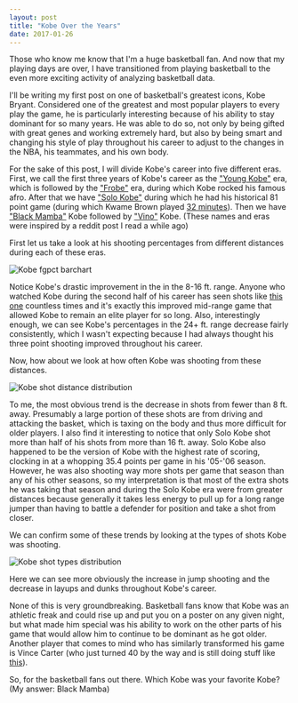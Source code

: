 ```yaml
---
layout: post
title: "Kobe Over the Years"
date: 2017-01-26
---
```


Those who know me know that I'm a huge basketball fan. And now that my playing days are over, I have transitioned from playing basketball to the even more exciting activity of analyzing basketball data.

I'll be writing my first post on one of basketball's greatest icons, Kobe Bryant. Considered one of the greatest and most popular players to every play the game, he is particularly interesting because of his ability to stay dominant for so many years. He was able to do so, not only by being gifted with great genes and working extremely hard, but also by being smart and changing his style of play throughout his career to adjust to the changes in the NBA, his teammates, and his own body. 

For the sake of this post, I will divide Kobe's career into five different eras. First, we call the first three years of Kobe's career as the ["Young Kobe"](https://i.ytimg.com/vi/eaJMLnt5bdU/maxresdefault.jpg) era, which is followed by the ["Frobe"](https://static1.squarespace.com/static/564173e3e4b047c0f3f64775/t/570e96fd27d4bd2e542dfb32/1460573954240/) era, during which Kobe rocked his famous afro. After that we have ["Solo Kobe"](http://s3.amazonaws.com/tpt-uploads-production/uploads/56704175-copy-3-e1453399062311.jpg) during which he had his historical 81 point game (during which Kwame Brown played [32 minutes](https://pbs.twimg.com/media/Cf-ATfBWIAAOkQ5.jpg)). Then we have ["Black Mamba"](http://www.rantsports.com/nba/files/2015/03/Kobe-Bryant.jpg) Kobe followed by ["Vino"](http://i.cdn.turner.com/nba/nba/.element/media/2.0/teamsites/lakers/images/press/1213_allstar/ts_010103allstar670.jpg) Kobe. (These names and eras were inspired by a reddit post I read a while ago)

First let us take a look at his shooting percentages from different distances during each of these eras. 

![Kobe fgpct barchart](https://github.com/wmoon5/wmoon5.github.io/blob/master/images/kobe/FGPct_ShotZones.png?raw=true)

Notice Kobe's drastic improvement in the in the 8-16 ft. range. Anyone who watched Kobe during the second half of his career has seen shots like [this one](https://68.media.tumblr.com/dfb8b3148d2e327bf306064f835cd569/tumblr_o3zj3nVBtk1s3gys4o1_400.gif) countless times and it's exactly this improved mid-range game that allowed Kobe to remain an elite player for so long. Also, interestingly enough, we can see Kobe's percentages in the 24+ ft. range decrease fairly consistently, which I wasn't expecting because I had always thought his three point shooting improved throughout his career.

Now, how about we look at how often Kobe was shooting from these distances.

![Kobe shot distance distribution](https://github.com/wmoon5/wmoon5.github.io/blob/master/images/kobe/ShotZones_Pie.png?raw=true)

To me, the most obvious trend is the decrease in shots from fewer than 8 ft. away. Presumably a large portion of these shots are from driving and attacking the basket, which is taxing on the body and thus more difficult for older players. I also find it interesting to notice that only Solo Kobe shot more than half of his shots from more than 16 ft. away. Solo Kobe also happened to be the version of Kobe with the highest rate of scoring, clocking in at a whopping 35.4 points per game in his '05-'06 season. However, he was also shooting way more shots per game that season than any of his other seasons, so my interpretation is that most of the extra shots he was taking that season and during the Solo Kobe era were from greater distances because generally it takes less energy to pull up for a long range jumper than having to battle a defender for position and take a shot from closer.

We can confirm some of these trends by looking at the types of shots Kobe was shooting. 

![Kobe shot types distribution](https://github.com/wmoon5/wmoon5.github.io/blob/master/images/kobe/ShotTypes_Pie.png?raw=true)

Here we can see more obviously the increase in jump shooting and the decrease in layups and dunks throughout Kobe's career. 

None of this is very groundbreaking. Basketball fans know that Kobe was an athletic freak and could rise up and put you on a poster on any given night, but what made him special was his ability to work on the other parts of his game that would allow him to continue to be dominant as he got older. Another player that comes to mind who has similarly transformed his game is Vince Carter (who just turned 40 by the way and is still doing stuff like [this](http://streamable.com/6ebnr)).

So, for the basketball fans out there. Which Kobe was your favorite Kobe? (My answer: Black Mamba)
